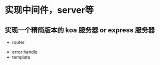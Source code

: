# 实现中间件，server等

## 实现一个精简版本的 koa 服务器 or express 服务器

<!-- * server -->
<!-- * req, res, body, cookie, etc -->
* router
<!-- * middlewares -->
* error handle
* template